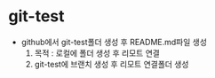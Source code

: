 # git-test
- github에서 git-test폴더 생성 후 README.md파일 생성
  1. 목적 : 로컬에 폴더 생성 후 리모트 연결 
  2. git-test에 브랜치 생성 후 리모트 연결폴더 생성
